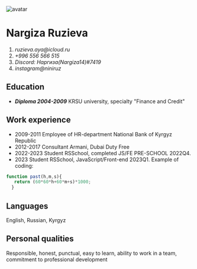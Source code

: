 ![avatar](https://user-images.githubusercontent.com/119623715/223964448-c10e9ca4-916c-4118-bb9f-a92311991fab.jpeg)
# Nargiza Ruzieva
1. _ruzieva.aya@icloud.ru_
2. _+996 556 566 515_
3. _Discord: Наргиза(Nargiza14)#7419_
4. _instagram@niniruz_
## Education
 * ***Diploma 2004-2009***
KRSU university, specialty "Finance and Credit"
## Work experience
 * 2009-2011 Employee of HR-department National Bank of Kyrgyz Republic
  * 2012-2017 Consultant Armani, Dubai Duty Free
   * 2022-2023 Student RSSchool, completed JS/FE PRE-SCHOOL 2022Q4.
   * 2023 Student RSSchool, JavaScript/Front-end 2023Q1. Example of coding:
```javascript
function past(h,m,s){
   return (60*60*h+60*m+s)*1000;
  }
```
## Languages 
English, Russian, Kyrgyz
## Personal qualities
Responsible, honest, punctual, easy to learn, ability to work in a team, commitment to professional development
